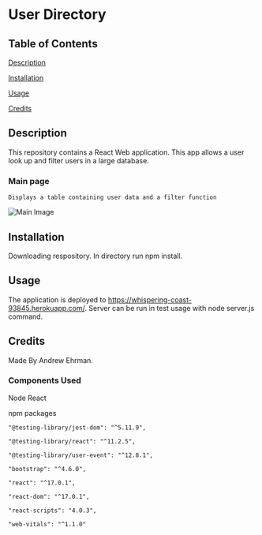 # User Directory

## Table of Contents
[Description](#description)

[Installation](#installation)

[Usage](#usage)

[Credits](#credits)

## Description
This repository contains a React Web application. This app allows a user look up and filter users in a large database.

### Main page
    Displays a table containing user data and a filter function

![Main Image](./main.jpeg)

## Installation
Downloading respository. In directory run npm install.

## Usage
The application is deployed to https://whispering-coast-93845.herokuapp.com/.
Server can be run in test usage with node server.js command.

## Credits
Made By Andrew Ehrman.

### Components Used
Node
React

npm packages

    "@testing-library/jest-dom": "^5.11.9",

    "@testing-library/react": "^11.2.5",

    "@testing-library/user-event": "^12.8.1",

    "bootstrap": "^4.6.0",

    "react": "^17.0.1",

    "react-dom": "^17.0.1",

    "react-scripts": "4.0.3",

    "web-vitals": "^1.1.0"